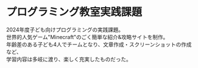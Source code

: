 # プログラミング教室実践課題

2024年度子ども向けプログラミングの実践課題。  
世界的人気ゲーム"Minecraft"のごく簡単な紹介&攻略サイトを制作。  
年齢差のある子ども4人でチームとなり、文章作成・スクリーンショットの作成など、  
学習内容は多岐に渡り、楽しく充実したものだった。
